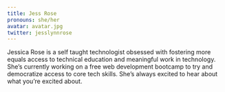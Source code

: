 ```yaml
---
title: Jess Rose
pronouns: she/her
avatar: avatar.jpg
twitter: jesslynnrose
---
```


Jessica Rose is a self taught technologist obsessed with fostering more equals access to technical education and meaningful work in technology. She’s currently working on a free web development bootcamp to try and democratize access to core tech skills. She’s always excited to hear about what you’re excited about.
